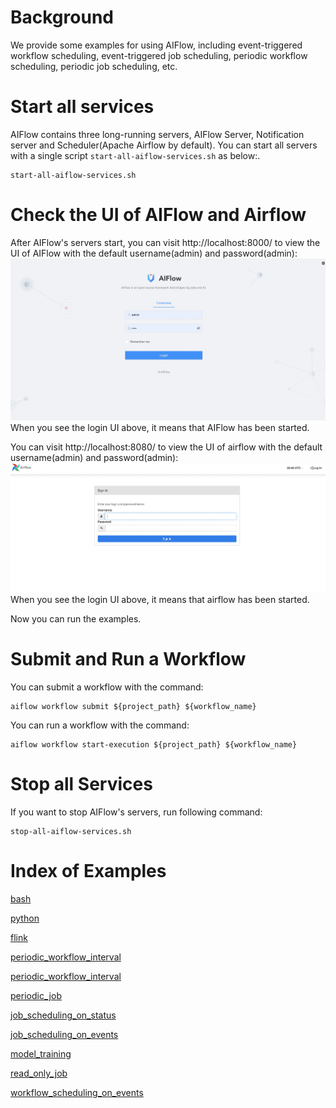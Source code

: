# Background
We provide some examples for using AIFlow, including event-triggered workflow scheduling, 
event-triggered job scheduling, periodic workflow scheduling, periodic job scheduling, etc.

# Start all services
AIFlow contains three long-running servers, 
AIFlow Server, Notification server and Scheduler(Apache Airflow by default).
You can start all servers with a single script `start-all-aiflow-services.sh` as below:.

```shell
start-all-aiflow-services.sh
```

# Check the UI of AIFlow and Airflow
After AIFlow's servers start, you can visit http://localhost:8000/ to view the UI of AIFlow with the default username(admin) and password(admin):
![aiflow_login](images/aiflow_login.png)
When you see the login UI above, it means that AIFlow has been started.

You can visit http://localhost:8080/ to view the UI of airflow with the default username(admin) and password(admin):
![airflow_login](images/airflow_login.png)
When you see the login UI above, it means that airflow has been started.

Now you can run the examples.

# Submit and Run a Workflow
You can submit a workflow with the command:
```shell
aiflow workflow submit ${project_path} ${workflow_name}
```

You can run a workflow with the command:
```shell
aiflow workflow start-execution ${project_path} ${workflow_name}
```

# Stop all Services
If you want to stop AIFlow's servers, run following command:

```shell
stop-all-aiflow-services.sh
```

# Index of Examples

[bash](workflows/bash)

[python](workflows/python)

[flink](workflows/flink)

[periodic_workflow_interval](workflows/periodic_workflow_interval)

[periodic_workflow_interval](workflows/periodic_workflow_cron)

[periodic_job](workflows/periodic_job)

[job_scheduling_on_status](workflows/job_scheduling_on_status)

[job_scheduling_on_events](workflows/job_scheduling_on_events)

[model_training](workflows/model_training)

[read_only_job](workflows/read_only_job)

[workflow_scheduling_on_events](workflows/workflow_scheduling_on_events)
